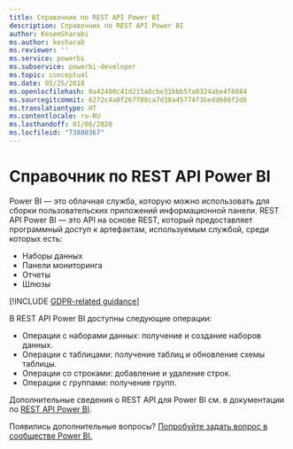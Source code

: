 ```yaml
---
title: Справочник по REST API Power BI
description: Справочник по REST API Power BI
author: KesemSharabi
ms.author: kesharab
ms.reviewer: ''
ms.service: powerbi
ms.subservice: powerbi-developer
ms.topic: conceptual
ms.date: 05/25/2018
ms.openlocfilehash: 0a42400c41d215a0cbe31bbb5fa0324abe4f6084
ms.sourcegitcommit: 6272c4a0f267708ca7d38a45774f3bedd680f2d6
ms.translationtype: HT
ms.contentlocale: ru-RU
ms.lasthandoff: 01/06/2020
ms.locfileid: "73880367"
---
```

# <a name="power-bi-rest-api-reference"></a>Справочник по REST API Power BI

Power BI — это облачная служба, которую можно использовать для сборки пользовательских приложений информационной панели. REST API Power BI — это API на основе REST, который предоставляет программный доступ к артефактам, используемым службой, среди которых есть:
* Наборы данных
* Панели мониторинга
* Отчеты
* Шлюзы

[!INCLUDE [GDPR-related guidance](../includes/gdpr-hybrid-note.md)]

В REST API Power BI доступны следующие операции:

* Операции с наборами данных: получение и создание наборов данных.
* Операции с таблицами: получение таблиц и обновление схемы таблицы.
* Операции со строками: добавление и удаление строк.
* Операции с группами: получение групп.

Дополнительные сведения о REST API для Power BI см. в документации по [REST API Power BI](https://docs.microsoft.com/rest/api/power-bi/).

Появились дополнительные вопросы? [Попробуйте задать вопрос в сообществе Power BI.](https://community.powerbi.com/)